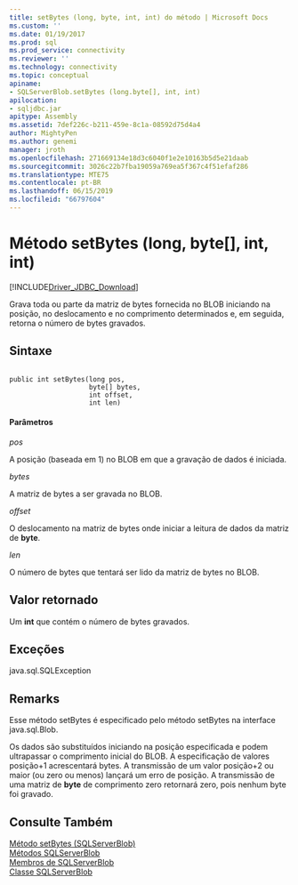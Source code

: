 ```yaml
---
title: setBytes (long, byte, int, int) do método | Microsoft Docs
ms.custom: ''
ms.date: 01/19/2017
ms.prod: sql
ms.prod_service: connectivity
ms.reviewer: ''
ms.technology: connectivity
ms.topic: conceptual
apiname:
- SQLServerBlob.setBytes (long.byte[], int, int)
apilocation:
- sqljdbc.jar
apitype: Assembly
ms.assetid: 7def226c-b211-459e-8c1a-08592d75d4a4
author: MightyPen
ms.author: genemi
manager: jroth
ms.openlocfilehash: 271669134e18d3c6040f1e2e10163b5d5e21daab
ms.sourcegitcommit: 3026c22b7fba19059a769ea5f367c4f51efaf286
ms.translationtype: MTE75
ms.contentlocale: pt-BR
ms.lasthandoff: 06/15/2019
ms.locfileid: "66797604"
---
```

# <a name="setbytes-method-long-byte-int-int"></a>Método setBytes (long, byte[], int, int)
[!INCLUDE[Driver_JDBC_Download](../../../includes/driver_jdbc_download.md)]

  Grava toda ou parte da matriz de bytes fornecida no BLOB iniciando na posição, no deslocamento e no comprimento determinados e, em seguida, retorna o número de bytes gravados.  
  
## <a name="syntax"></a>Sintaxe  
  
```  
  
public int setBytes(long pos,  
                    byte[] bytes,  
                    int offset,  
                    int len)  
```  
  
#### <a name="parameters"></a>Parâmetros  
 *pos*  
  
 A posição (baseada em 1) no BLOB em que a gravação de dados é iniciada.  
  
 *bytes*  
  
 A matriz de bytes a ser gravada no BLOB.  
  
 *offset*  
  
 O deslocamento na matriz de bytes onde iniciar a leitura de dados da matriz de **byte**.  
  
 *len*  
  
 O número de bytes que tentará ser lido da matriz de bytes no BLOB.  
  
## <a name="return-value"></a>Valor retornado  
 Um **int** que contém o número de bytes gravados.  
  
## <a name="exceptions"></a>Exceções  
 java.sql.SQLException  
  
## <a name="remarks"></a>Remarks  
 Esse método setBytes é especificado pelo método setBytes na interface java.sql.Blob.  
  
 Os dados são substituídos iniciando na posição especificada e podem ultrapassar o comprimento inicial do BLOB. A especificação de valores posição+1 acrescentará bytes. A transmissão de um valor posição+2 ou maior (ou zero ou menos) lançará um erro de posição. A transmissão de uma matriz de **byte** de comprimento zero retornará zero, pois nenhum byte foi gravado.  
  
## <a name="see-also"></a>Consulte Também  
 [Método setBytes &#40;SQLServerBlob&#41;](../../../connect/jdbc/reference/setbytes-method-sqlserverblob.md)   
 [Métodos SQLServerBlob](../../../connect/jdbc/reference/sqlserverblob-methods.md)   
 [Membros de SQLServerBlob](../../../connect/jdbc/reference/sqlserverblob-members.md)   
 [Classe SQLServerBlob](../../../connect/jdbc/reference/sqlserverblob-class.md)  
  
  
